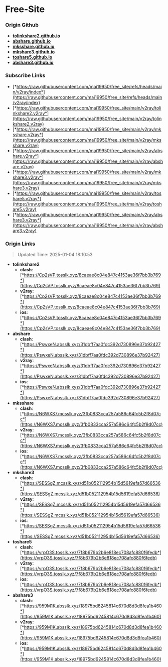 # Free-Site

### Origin Github

- [**tolinkshare2.github.io**](https://github.com/tolinkshare2/tolinkshare2.github.io)
- [**abshare.github.io**](https://github.com/abshare/abshare.github.io)
- [**mksshare.github.io**](https://github.com/mksshare/mksshare.github.io)
- [**mkshare3.github.io**](https://github.com/mkshare3/mkshare3.github.io)
- [**toshare5.github.io**](https://github.com/toshare5/toshare5.github.io)
- [**abshare3.github.io**](https://github.com/abshare3/abshare3.github.io)

### Subscribe Links

- [*https://raw.githubusercontent.com/mai19950/free_site/refs/heads/main/v2ray/index*](https://raw.githubusercontent.com/mai19950/free_site/refs/heads/main/v2ray/index)
- [*https://raw.githubusercontent.com/mai19950/free_site/main/v2ray/tolinkshare2.v2ray*](https://raw.githubusercontent.com/mai19950/free_site/main/v2ray/tolinkshare2.v2ray)
- [*https://raw.githubusercontent.com/mai19950/free_site/main/v2ray/mksshare.v2ray*](https://raw.githubusercontent.com/mai19950/free_site/main/v2ray/mksshare.v2ray)
- [*https://raw.githubusercontent.com/mai19950/free_site/main/v2ray/abshare.v2ray*](https://raw.githubusercontent.com/mai19950/free_site/main/v2ray/abshare.v2ray)
- [*https://raw.githubusercontent.com/mai19950/free_site/main/v2ray/mkshare3.v2ray*](https://raw.githubusercontent.com/mai19950/free_site/main/v2ray/mkshare3.v2ray)
- [*https://raw.githubusercontent.com/mai19950/free_site/main/v2ray/toshare5.v2ray*](https://raw.githubusercontent.com/mai19950/free_site/main/v2ray/toshare5.v2ray)
- [*https://raw.githubusercontent.com/mai19950/free_site/main/v2ray/abshare3.v2ray*](https://raw.githubusercontent.com/mai19950/free_site/main/v2ray/abshare3.v2ray)

### Origin Links

> Updated Time: 2025-01-04 18:10:53

- **tolinkshare2**
  - **clash**: [*https://Cp2sVP.tosslk.xyz/8caeae8c04e847c4153ae36f7bb3b769*](https://Cp2sVP.tosslk.xyz/8caeae8c04e847c4153ae36f7bb3b769)
  - **v2ray**: [*https://Cp2sVP.tosslk.xyz/8caeae8c04e847c4153ae36f7bb3b769*](https://Cp2sVP.tosslk.xyz/8caeae8c04e847c4153ae36f7bb3b769)
  - **ios**: [*https://Cp2sVP.tosslk.xyz/8caeae8c04e847c4153ae36f7bb3b769*](https://Cp2sVP.tosslk.xyz/8caeae8c04e847c4153ae36f7bb3b769)
- **abshare**
  - **clash**: [*https://PswxeN.absslk.xyz/31dbff7aa0fdc392d730896e37b92427*](https://PswxeN.absslk.xyz/31dbff7aa0fdc392d730896e37b92427)
  - **v2ray**: [*https://PswxeN.absslk.xyz/31dbff7aa0fdc392d730896e37b92427*](https://PswxeN.absslk.xyz/31dbff7aa0fdc392d730896e37b92427)
  - **ios**: [*https://PswxeN.absslk.xyz/31dbff7aa0fdc392d730896e37b92427*](https://PswxeN.absslk.xyz/31dbff7aa0fdc392d730896e37b92427)
- **mksshare**
  - **clash**: [*https://N6WXS7.mcsslk.xyz/3fb0833cca257a586c64fc5b2f8d07cc*](https://N6WXS7.mcsslk.xyz/3fb0833cca257a586c64fc5b2f8d07cc)
  - **v2ray**: [*https://N6WXS7.mcsslk.xyz/3fb0833cca257a586c64fc5b2f8d07cc*](https://N6WXS7.mcsslk.xyz/3fb0833cca257a586c64fc5b2f8d07cc)
  - **ios**: [*https://N6WXS7.mcsslk.xyz/3fb0833cca257a586c64fc5b2f8d07cc*](https://N6WXS7.mcsslk.xyz/3fb0833cca257a586c64fc5b2f8d07cc)
- **mkshare3**
  - **clash**: [*https://SESSgZ.mcsslk.xyz/d51b052112954b15d5619efa57d66536*](https://SESSgZ.mcsslk.xyz/d51b052112954b15d5619efa57d66536)
  - **v2ray**: [*https://SESSgZ.mcsslk.xyz/d51b052112954b15d5619efa57d66536*](https://SESSgZ.mcsslk.xyz/d51b052112954b15d5619efa57d66536)
  - **ios**: [*https://SESSgZ.mcsslk.xyz/d51b052112954b15d5619efa57d66536*](https://SESSgZ.mcsslk.xyz/d51b052112954b15d5619efa57d66536)
- **toshare5**
  - **clash**: [*https://vrpO3S.tosslk.xyz/7f8b679b2b6e818ec708afc880f6fedb*](https://vrpO3S.tosslk.xyz/7f8b679b2b6e818ec708afc880f6fedb)
  - **v2ray**: [*https://vrpO3S.tosslk.xyz/7f8b679b2b6e818ec708afc880f6fedb*](https://vrpO3S.tosslk.xyz/7f8b679b2b6e818ec708afc880f6fedb)
  - **ios**: [*https://vrpO3S.tosslk.xyz/7f8b679b2b6e818ec708afc880f6fedb*](https://vrpO3S.tosslk.xyz/7f8b679b2b6e818ec708afc880f6fedb)
- **abshare3**
  - **clash**: [*https://959M1K.absslk.xyz/18975bd6245814c670d8d3d8fea1b460*](https://959M1K.absslk.xyz/18975bd6245814c670d8d3d8fea1b460)
  - **v2ray**: [*https://959M1K.absslk.xyz/18975bd6245814c670d8d3d8fea1b460*](https://959M1K.absslk.xyz/18975bd6245814c670d8d3d8fea1b460)
  - **ios**: [*https://959M1K.absslk.xyz/18975bd6245814c670d8d3d8fea1b460*](https://959M1K.absslk.xyz/18975bd6245814c670d8d3d8fea1b460)
